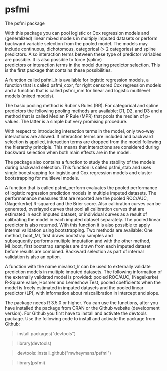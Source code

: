 # psfmi

The psfmi package 

With this package you can pool logistic or Cox regression models and
(generalized) linear mixed models in multiply imputed datasets
or perform backward variable selection from the pooled model. 
The models may include continuous, dichotomous, categorical (> 2 
categories) and spline predictors. Also interaction terms between these type of 
predictor variables are possible. It is also possible to force (spline)  
predictors or interaction terms in the model during predictor selection.
This is the first package that contains these possibilities. 

A function called psfmi_lr is available for logistic regression 
models, a function that is called psfmi_coxr, for right censored 
Cox regression models and a function that is called psfmi_mm for
linear and logistic multilevel models (mixed models).

The basic pooling method is Rubin's Rules (RR). For categorical and 
spline predictors the following pooling methods are available: 
D1, D2, and D3 and a method that is called Median P Rule (MPR) 
that pools the median of p-values. The latter is a simple 
but very promising procedure.

With respect to introducing interaction terms in the model, only 
two-way interactions are allowed. If interaction terms are included 
and backward selection is applied, interaction terms are dropped 
from the model following the hierarchy principle. This means
that interactions are considered during backward selection when both
main effects are in the model.

The package also contains a function to study the stability of the
models during backward selection. This function is called psfmi_stab
and uses single bootstrapping for logistic and Cox regression
models and cluster bootstrapping for multilevel models.

A function that is called psfmi_perform evaluates the pooled performance 
of logistic regression prediction models in multiple imputed datasets. 
The performanance measures that are reported are the pooled ROC/AUC, 
(Nagerkerke) R-squared and the Brier score. Also calibration curves 
can be generated, overlayed curves that pool all calibration curves that 
are estimated in each imputed dataset, or individual curves as a result 
of calibrating the model in each imputed dataset separately. 
The pooled linear predictor is also returned. With this function it is also 
possible to apply internal validation using bootstrapping. Two methods
are available: One method, boot_MI, first draws	bootstrap samples and	
subsequently performs multiple imputation and with the other method, MI_boot, 
first bootstrap samples are drawn from each imputed dataset before results 
are combined. Backward selection as part of internal validation is also an option.

A function with the name mivalext_lr can be used to externally validate
prediction models in multiple imputed datasets. The following information 
of the externally validated model is provided: pooled ROC/AUC, (Nagelkerke) 
R-Square value, Hosmer and Lemeshow Test, pooled coefficients when the model 
is freely estimated in imputed datasets and the pooled linear predictor (LP), 
with information about miscalibration in intercept and slope. 

The package needs R 3.5.0 or higher. You can use the functions, 
after you have installed the package from CRAN or the Github website 
(development version). For Github you first have to install and activate 
the devtools package. Use the following code to install and activate 
the package from Github:

> install.packages("devtools")

> library(devtools)

> devtools::install_github("mwheymans/psfmi")

> library(psfmi)

